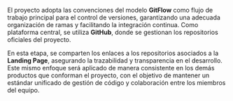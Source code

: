 El proyecto adopta las convenciones del modelo **GitFlow** como flujo de trabajo principal para el control de versiones, garantizando una adecuada organización de ramas y facilitando la integración continua. Como plataforma central, se utiliza **GitHub**, donde se gestionan los repositorios oficiales del proyecto.  

En esta etapa, se comparten los enlaces a los repositorios asociados a la **Landing Page**, asegurando la trazabilidad y transparencia en el desarrollo. Este mismo enfoque será aplicado de manera consistente en los demás productos que conforman el proyecto, con el objetivo de mantener un estándar unificado de gestión de código y colaboración entre los miembros del equipo.
